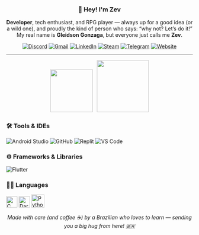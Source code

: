 <h3 align="center">👋 Hey! I'm Zev</h3>
<p align="center">
  <b>Developer</b>, tech enthusiast, and RPG player — always up for a good idea (or a wild one), and proudly the kind of person who says: “why not? Let’s do it!”<br>
  My real name is <b>Gleidson Gonzaga</b>, but everyone just calls me <b>Zev</b>.
</p>

<p align="center">
  <a href="https://discordapp.com/users/856127270262931497"><img src="https://img.shields.io/badge/Discord-5865F2?style=flat&logo=discord&logoColor=white" alt="Discord" /></a>
  <a href="mailto:gleidsongonzagasilva@gmail.com"><img src="https://img.shields.io/badge/Gmail-D14836?style=flat&logo=gmail&logoColor=white" alt="Gmail" /></a>
  <a href="https://www.linkedin.com/in/gleidson-gonzaga-706460300"><img src="https://img.shields.io/badge/LinkedIn-0077B5?style=flat&logo=linkedin&logoColor=white" alt="LinkedIn" /></a>
  <a href="https://steamcommunity.com/id/Zev_lonewolf/"><img src="https://img.shields.io/badge/steam-%23000000.svg?style=flat&logo=steam&logoColor=white" alt="Steam" /></a>
  <a href="https://t.me/ZevLonewolf"><img src="https://img.shields.io/badge/Telegram-2CA5E0?style=flat&logo=telegram&logoColor=white" alt="Telegram" /></a>
  <a href="#"><img src="https://img.shields.io/badge/Website-000?style=flat&logo=firefox&logoColor=white" alt="Website" /></a>
</p>

---

<p align="center">
  <img src="https://github-readme-stats.vercel.app/api?username=Zev-Lonewolf&theme=react&show_icons=true&hide_border=true&count_private=true&hide_title=true" height="115" />
  &nbsp;
  <img src="https://github-readme-stats.vercel.app/api/top-langs/?username=Zev-Lonewolf&layout=compact&theme=react&hide_border=true&langs_count=6" height="140" />
</p>

### 🛠️ Tools & IDEs 
![Android Studio](https://img.shields.io/badge/-Android_Studio-3DDC84?style=flat&logo=android-studio&logoColor=white)
![GitHub](https://img.shields.io/badge/-GitHub-181717?style=flat&logo=github&logoColor=white)
![Replit](https://img.shields.io/badge/-Replit-FF3C41?style=flat&logo=replit&logoColor=white)
![VS Code](https://img.shields.io/badge/-VS_Code-007ACC?style=flat&logo=visual-studio-code&logoColor=white)

### ⚙️ Frameworks & Libraries  
![Flutter](https://img.shields.io/badge/-Flutter-02569B?style=flat&logo=flutter&logoColor=white)

### 👨‍💻 Languages  
<img src="https://cdn.jsdelivr.net/gh/devicons/devicon/icons/c/c-original.svg" height="30" alt="C" /></a> 
<img src="https://cdn.jsdelivr.net/gh/devicons/devicon/icons/dart/dart-original.svg" height="30" alt="Dart" /></a>
<img src="https://cdn.jsdelivr.net/gh/devicons/devicon/icons/python/python-original.svg" height="35" alt="Python" /></a>

<p align="center">
  <em>Made with care (and coffee ☕) by a Brazilian who loves to learn — sending you a big hug from here! 🇧🇷</em>
</p>
